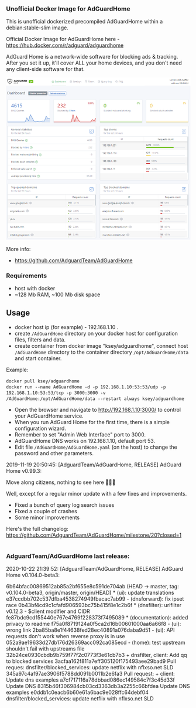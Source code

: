 ### Unofficial Docker Image for AdGuardHome
This is unofficial dockerized precompiled AdGuardHome within a debian:stable-slim image.

Official Docker Image for AdGuardHome here - https://hub.docker.com/r/adguard/adguardhome

AdGuard Home is a network-wide software for blocking ads & tracking. After you set it up, it'll cover ALL your home devices, and you don't need any client-side software for that.

![AdGuardHome](https://raw.githubusercontent.com/MrKsey/AdGuardHome/master/adh.PNG)

More info:
- https://github.com/AdguardTeam/AdGuardHome

### Requirements

* host with docker
* ~128 Mb RAM, ~100 Mb disk space 

## Usage

* docker host ip (for example) - 192.168.1.10 .
* create ```/AdGuardHome``` directory on your docker host for configuration files, filters and data.
* create container from docker image "ksey/adguardhome", connect host ```/AdGuardHome``` directory to the container directory ```/opt/AdGuardHome/data``` and start container.

Example:
```
docker pull ksey/adguardhome
docker run --name AdGuardHome -d -p 192.168.1.10:53:53/udp -p 192.168.1.10:53:53/tcp -p 3000:3000 -v /AdGuardHome:/opt/AdGuardHome/data --restart always ksey/adguardhome
```

* Open the browser and navigate to http://192.168.1.10:3000/ to control your AdGuardHome service.
* When you run AdGuard Home for the first time, there is a simple configuration wizard.
* Remember to set "Admin Web Interface" port to 3000.
* AdGuardHome DNS works on 192.168.1.10, default port 53.
* Edit file ```/AdGuardHome/AdGuardHome.yaml``` (on the host) to change the password and other parameters.



























































































































2019-11-19 20:50:45: [AdguardTeam/AdGuardHome, RELEASE] AdGuard Home v0.99.3:

Move along citizens, nothing to see here 👮‍♂️🤚

Well, except for a regular minor update with a few fixes and improvements.

* Fixed a bunch of query log search issues
* Fixed a couple of crashes
* Some minor improvements

Here's the full changelog:
https://github.com/AdguardTeam/AdGuardHome/milestone/20?closed=1









































































































































































































































































































































































































































































































































# #
### AdguardTeam/AdGuardHome last release:
2020-10-22 21:39:52: [AdguardTeam/AdGuardHome, RELEASE] AdGuard Home v0.104.0-beta3:

6b64bfac00869512ab85a2bf655e8c591de704ab (HEAD -> master, tag: v0.104.0-beta3, origin/master, origin/HEAD) * (ui): update translations
e37ccdbb702c537dfba4538274949fbacac7ab99 - (dnsforward): fix ipset race
0b43bf4cd9c1cfafd906593bc75b415f8e1c2b6f * (dnsfilter): urlfilter v0.12.3 - $client modifier and CIDR
fe87bdc9cd155440e767e4769f228373f7495089 * (documentation): added privacy to readme
f75a0f8719124a0f5ca2d16b00601000aa6a66f8 - (ui): wrong link
2ba85ba8e1f44638fed28ec40891a076daba9d51 - (ui): API requests don't work when reverse proxy is in use
052a9ae19633d27db176d26369acc092ca085ecd - (home): test upstream shouldn't fail with upstreams file
32b24ce0930cbdb9b759f77f2c0773f3e61cb7b3 + dnsfilter, client: Add qq to blocked services
3acfaa162f811a7eff305120f175493aee29bad9 Pull reques: dnsfilter/blocked_services: update netflix with nflxso.net SLD
345a97c4af97ae3906f5788dd091b0011b2e6fa3 Pull request: + client: Update dns examples
a7cf717116a78dbbad086ec149584c7f3c45d33f Update DNS
8315b46f306984cb03cd3363db3a2255c66bfdea Update DNS examples
e0ddb1c0eacb6b60e61a6bac9e028ffc64debf04 dnsfilter/blocked_services: update netflix with nflxso.net SLD
